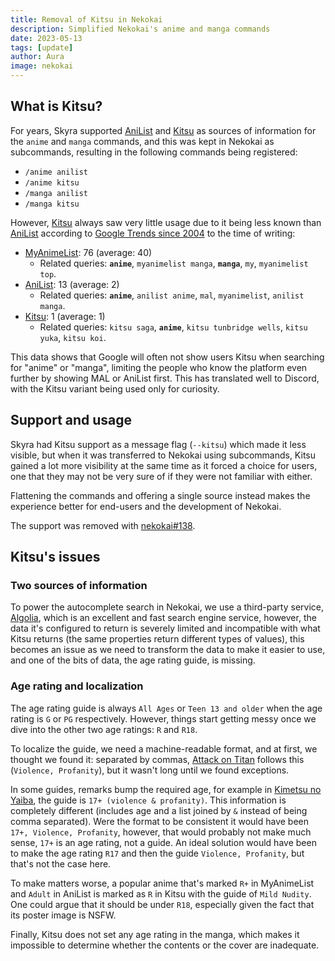 ```yaml
---
title: Removal of Kitsu in Nekokai
description: Simplified Nekokai's anime and manga commands
date: 2023-05-13
tags: [update]
author: Aura
image: nekokai
---
```


## What is Kitsu?

For years, Skyra supported [AniList][] and [Kitsu][] as sources of information for the `anime` and `manga` commands, and
this was kept in Nekokai as subcommands, resulting in the following commands being registered:

- `/anime anilist`
- `/anime kitsu`
- `/manga anilist`
- `/manga kitsu`

However, [Kitsu][] always saw very little usage due to it being less known than [AniList][] according to
[Google Trends since 2004](https://trends.google.com/trends/explore?date=all&q=kitsu,anilist,myanimelist&hl=en-GB) to
the time of writing:

- [MyAnimeList][]: 76 (average: 40)
  - Related queries: **`anime`**, `myanimelist manga`, **`manga`**, `my`, `myanimelist top`.
- [AniList][]: 13 (average: 2)
  - Related queries: **`anime`**, `anilist anime`, `mal`, `myanimelist`, `anilist manga`.
- [Kitsu][]: 1 (average: 1)
  - Related queries: `kitsu saga`, **`anime`**, `kitsu tunbridge wells`, `kitsu yuka`, `kitsu koi`.

This data shows that Google will often not show users Kitsu when searching for "anime" or "manga", limiting the people
who know the platform even further by showing MAL or AniList first. This has translated well to Discord, with the Kitsu
variant being used only for curiosity.

## Support and usage

Skyra had Kitsu support as a message flag (`--kitsu`) which made it less visible, but when it was transferred to Nekokai
using subcommands, Kitsu gained a lot more visibility at the same time as it forced a choice for users, one that they
may not be very sure of if they were not familiar with either.

Flattening the commands and offering a single source instead makes the experience better for end-users and the
development of Nekokai.

The support was removed with [nekokai#138](https://github.com/skyra-project/nekokai/pull/138).

## Kitsu's issues

### Two sources of information

To power the autocomplete search in Nekokai, we use a third-party service, [Algolia](https://www.algolia.com), which is
an excellent and fast search engine service, however, the data it's configured to return is severely limited and
incompatible with what Kitsu returns (the same properties return different types of values), this becomes an issue as we
need to transform the data to make it easier to use, and one of the bits of data, the age rating guide, is missing.

### Age rating and localization

The age rating guide is always `All Ages` or `Teen 13 and older` when the age rating is `G` or `PG` respectively.
However, things start getting messy once we dive into the other two age ratings: `R` and `R18`.

To localize the guide, we need a machine-readable format, and at first, we thought we found it: separated by commas,
[Attack on Titan](https://kitsu.io/anime/attack-on-titan) follows this (`Violence, Profanity`), but it wasn't long until
we found exceptions.

In some guides, remarks bump the required age, for example in
[Kimetsu no Yaiba](https://kitsu.io/anime/kimetsu-no-yaiba), the guide is `17+ (violence & profanity)`. This information
is completely different (includes age and a list joined by `&` instead of being comma separated). Were the format to be
consistent it would have been `17+, Violence, Profanity`, however, that would probably not make much sense, `17+` is an
age rating, not a guide. An ideal solution would have been to make the age rating `R17` and then the guide
`Violence, Profanity`, but that's not the case here.

To make matters worse, a popular anime that's marked `R+` in MyAnimeList and `Adult` in AniList is marked as `R` in
Kitsu with the guide of `Mild Nudity`. One could argue that it should be under `R18`, especially given the fact that its
poster image is NSFW.

Finally, Kitsu does not set any age rating in the manga, which makes it impossible to determine whether the contents or
the cover are inadequate.

[AniList]: https://anilist.co
[Kitsu]: https://kitsu.io
[MyAnimeList]: https://myanimelist.net
